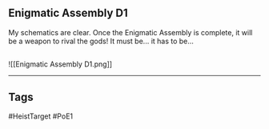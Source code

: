 ## Enigmatic Assembly D1
My schematics are clear. Once the Enigmatic Assembly is complete, it
will be a weapon to rival the gods! It must be... it has to be...
## 
![[Enigmatic Assembly D1.png]]

---
## Tags
#HeistTarget
#PoE1 